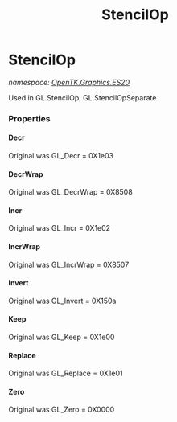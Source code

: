﻿---
title: StencilOp
---

# StencilOp
_namespace: [OpenTK.Graphics.ES20](N-OpenTK.Graphics.ES20.html)_

Used in GL.StencilOp, GL.StencilOpSeparate



### Properties

#### Decr
Original was GL_Decr = 0X1e03
#### DecrWrap
Original was GL_DecrWrap = 0X8508
#### Incr
Original was GL_Incr = 0X1e02
#### IncrWrap
Original was GL_IncrWrap = 0X8507
#### Invert
Original was GL_Invert = 0X150a
#### Keep
Original was GL_Keep = 0X1e00
#### Replace
Original was GL_Replace = 0X1e01
#### Zero
Original was GL_Zero = 0X0000

